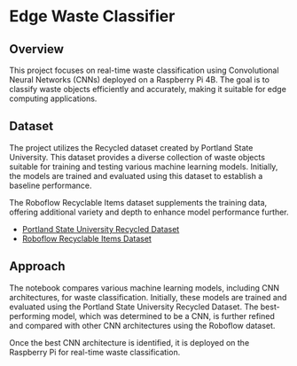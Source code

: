 # Edge Waste Classifier

## Overview

This project focuses on real-time waste classification using Convolutional Neural Networks (CNNs) deployed on a Raspberry Pi 4B. The goal is to classify waste objects efficiently and accurately, making it suitable for edge computing applications.

## Dataset

The project utilizes the Recycled dataset created by Portland State University. This dataset provides a diverse collection of waste objects suitable for training and testing various machine learning models. Initially, the models are trained and evaluated using this dataset to establish a baseline performance.

The Roboflow Recyclable Items dataset supplements the training data, offering additional variety and depth to enhance model performance further.

- [Portland State University Recycled Dataset](http://web.cecs.pdx.edu/~singh/rcyc-web/dataset.html)
- [Roboflow Recyclable Items Dataset](https://universe.roboflow.com/recycle/recyclable-items/dataset/3)

## Approach

The notebook compares various machine learning models, including CNN architectures, for waste classification. Initially, these models are trained and evaluated using the Portland State University Recycled Dataset. The best-performing model, which was determined to be a CNN, is further refined and compared with other CNN architectures using the Roboflow dataset.

Once the best CNN architecture is identified, it is deployed on the Raspberry Pi for real-time waste classification.
